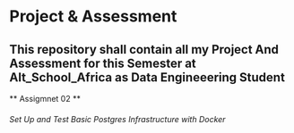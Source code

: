 # Project & Assessment 

## This repository shall contain all my Project And Assessment for this Semester at Alt_School_Africa as Data Engineeering Student

** Assigmnet 02 **

###### Set Up and Test Basic Postgres Infrastructure with Docker




